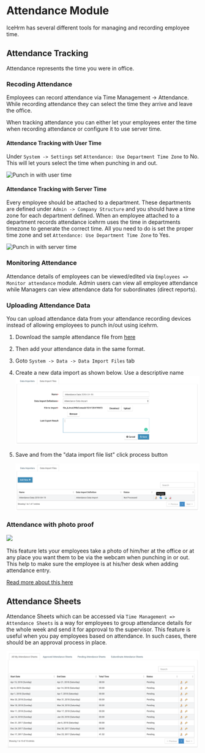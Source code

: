 # Attendance Module

IceHrm has several different tools for managing and recording employee time.

## Attendance Tracking

Attendance represents the time you were in office.

### Recoding Attendance

Employees can record attendance via Time Management -&gt; Attendance. While recording attendance they can select the time they arrive and leave the office.

When tracking attendance you can either let your employees enter the time when recording attendance or configure it to use server time.

#### Attendance Tracking with User Time

Under `System -> Settings` set `Attendance: Use Department Time Zone` to No. This will let yours select the time when punching in and out.

![Punch in with user time](https://icehrm.s3.amazonaws.com/images/blog-images/attendance_punch_in1.png)

#### Attendance Tracking with Server Time

Every employee should be attached to a department. These departments are defined under `Admin -> Company Structure` and you should have a time zone for each department defined. When an employee attached to a department records attendance icehrm uses the time in departments timezone to generate the correct time. All you need to do is set the proper time zone and set `Attendance: Use Department Time Zone` to Yes.

![Punch in with server time](https://icehrm.s3.amazonaws.com/images/blog-images/attendance_punch_in2.png)

### Monitoring Attendance

Attendance details of employees can be viewed/edited via `Employees => Monitor attendance` module. Admin users can view all employee attendance while Managers can view attendance data for subordinates \(direct reports\).

### Uploading Attendance Data

You can upload attendance data from your attendance recording devices instead of allowing employees to punch in/out using icehrm.

1. Download the sample attendance file from [here](https://s3.amazonaws.com/icehrm/images/blog-files/attendance_sample_import.csv)
2. Then add your attendance data in the same format.
3. Goto `System -> Data -> Data Import Files` tab
4. Create a new data import as shown below. Use a descriptive name ![](../.gitbook/assets/data-import-create-attendance.png)
5. Save and from the "data import file list" click process button

   ![](../.gitbook/assets/data-import-attendance-process.png)

### Attendance with photo proof

![](https://cdn-images-1.medium.com/max/1600/1*k7LWas2GYxe0gFhfOSgsKw.png)

This feature lets your employees take a photo of him/her at the office or at any place you want them to be via the webcam when punching in or out. This help to make sure the employee is at his/her desk when adding attendance entry.

[Read more about this here](https://medium.com/@icehrm/how-to-prevent-buddy-punching-and-time-theft-73eb4c83aa29)

## Attendance Sheets

Attendance Sheets which can be accessed via `Time Management => Attendance Sheets` is a way for employees to group attendance details for the whole week and send it for approval to the supervisor. This feature is useful when you pay employees based on attendance. In such cases, there should be an approval process in place.

![](../.gitbook/assets/attendance-sheets.png)

